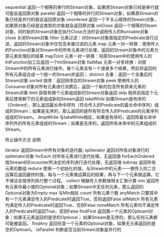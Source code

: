 sequential	    返回一个相等的串行的Stream对象，如果原Stream对象已经是串行就可能会返回原对象
parallel	    返回一个相等的并行的Stream对象，如果原Stream对象已经是并行的就会返回原对象
unordered	    返回一个不关心顺序的Stream对象，如果原对象已经是这类型的对象就会返回原对象
onClose	        返回一个相等的Steam对象，同时新的Stream对象在执行Close方法时会调用传入的Runnable对象
close	        关闭Stream对象
filter	        元素过滤：对Stream对象按指定的Predicate进行过滤，返回的Stream对象中仅包含未被过滤的元素
map	            元素一对一转换：使用传入的Function对象对Stream中的所有元素进行处理，返回的Stream对象中的元素为原元素处理后的结果
mapToInt	    元素一对一转换：将原Stream中的使用传入的IntFunction加工后返回一个IntStream对象
flatMap	        元素一对多转换：对原Stream中的所有元素进行操作，每个元素会有一个或者多个结果，然后将返回的所有元素组合成一个统一的Stream并返回；
distinct	    去重：返回一个去重后的Stream对象
sorted	        排序：返回排序后的Stream对象
peek	        使用传入的Consumer对象对所有元素进行消费后，返回一个新的包含所有原来元素的Stream对象
limit	        获取有限个元素组成新的Stream对象返回
skip	        抛弃前指定个元素后使用剩下的元素组成新的Stream返回
takeWhile	    如果Stream是有序的（Ordered），那么返回最长命中序列（符合传入的Predicate的最长命中序列）组成的Stream；如果是无序的，那么返回的是所有符合传入的Predicate的元素序列组成的Stream。
dropWhile	    与takeWhile相反，如果是有序的，返回除最长命中序列外的所有元素组成的Stream；如果是无序的，返回所有未命中的元素组成的Stream。

终止操作方法	说明

iterator	    返回Stream中所有对象的迭代器;
spliterator	    返回对所有对象进行的spliterator对象
forEach	        对所有元素进行迭代处理，无返回值
forEachOrdered	按Stream的Encounter所决定的序列进行迭代处理，无返回值
toArray	        返回所有元素的数组
reduce	        使用一个初始化的值，与Stream中的元素一一做传入的二合运算后返回最终的值。每与一个元素做运算后的结果，再与下一个元素做运算。它不保证会按序列执行整个过程。
collect	        根据传入参数做相关汇聚计算
min	            返回所有元素中最小值的Optional对象；如果Stream中无任何元素，那么返回的Optional对象为Empty
max	            与Min相反
count	        所有元素个数
anyMatch	    只要其中有一个元素满足传入的Predicate时返回True，否则返回False
allMatch	    所有元素均满足传入的Predicate时返回True，否则False
noneMatch	    所有元素均不满足传入的Predicate时返回True，否则False
findFirst	    返回第一个元素的Optioanl对象；如果无元素返回的是空的Optional； 如果Stream是无序的，那么任何元素都可能被返回。
findAny	        返回任意一个元素的Optional对象，如果无元素返回的是空的Optioanl。
isParallel	    判断是否当前Stream对象是并行的